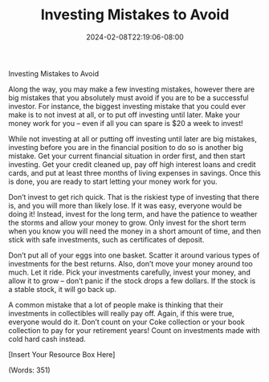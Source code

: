 ﻿---
title: "Investing Mistakes to Avoid"
date: 2024-02-08T22:19:06-08:00
description: "Text Files Tips for Web Success"
featured_image: "/images/Text Files.jpg"
tags: ["Text Files"]
---

Investing Mistakes to Avoid


Along the way, you may make a few investing mistakes, however there are big mistakes that you absolutely must avoid if you are to be a successful investor. For instance, the biggest investing mistake that you could ever make is to not invest at all, or to put off investing until later. Make your money work for you – even if all you can spare is $20 a week to invest!

While not investing at all or putting off investing until later are big mistakes, investing before you are in the financial position to do so is another big mistake. Get your current financial situation in order first, and then start investing. Get your credit cleaned up, pay off high interest loans and credit cards, and put at least three months of living expenses in savings. Once this is done, you are ready to start letting your money work for you.

Don’t invest to get rich quick. That is the riskiest type of investing that there is, and you will more than likely lose. If it was easy, everyone would be doing it! Instead, invest for the long term, and have the patience to weather the storms and allow your money to grow. Only invest for the short term when you know you will need the money in a short amount of time, and then stick with safe investments, such as certificates of deposit.

Don’t put all of your eggs into one basket. Scatter it around various types of investments for the best returns. Also, don’t move your money around too much. Let it ride. Pick your investments carefully, invest your money, and allow it to grow – don’t panic if the stock drops a few dollars. If the stock is a stable stock, it will go back up. 

A common mistake that a lot of people make is thinking that their investments in collectibles will really pay off. Again, if this were true, everyone would do it. Don’t count on your Coke collection or your book collection to pay for your retirement years! Count on investments made with cold hard cash instead.


[Insert Your Resource Box Here]

(Words: 351)



